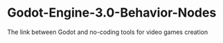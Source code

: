 # Godot-Engine-3.0-Behavior-Nodes
The link between Godot and no-coding tools for video games creation
